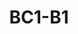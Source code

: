 ---
title: "BC1-B1"
description: "Battery Camera Kit with year-long protection."
image: "/images/wifi/BC1-B1.png"
images:
  - url: "/images/wifi/BC1-B1.png"
    caption: "Front view"

features:
  - "2MP FHD Resolution with 128° Wide View"
  - "Base Station Supports 4 Cameras"
  - "10m Night Vision with Auto IR-Cut"
  - "PIR Motion Detection + 105dB Siren"
  - "125dB Base Station Alarm"
  - "IP66 Weatherproof Rating"
  - "12,900mAh Battery or DC Power"
specification:
  model: "CS-BC1-B1"
  image_sensor: "1/2.8” 2-Megapixel Progressive Scan CMOS Sensor"
  lens: "2.8 mm @ F1.6; 128° (Diagonal), 108° (Horizontal)"
  resolution: "FHD 1920 x 1080"
  ip_range: "IP66"
  weight: "1304 g"
  storage: "Support MicroSD card up to 256 GB"

price: "Contact Sales"
---